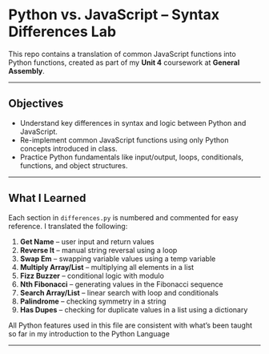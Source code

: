 # Python vs. JavaScript – Syntax Differences Lab

This repo contains a translation of common JavaScript functions into Python functions, created as part of my **Unit 4** coursework at **General Assembly**.

---

## Objectives

- Understand key differences in syntax and logic between Python and JavaScript.
- Re-implement common JavaScript functions using only Python concepts introduced in class.
- Practice Python fundamentals like input/output, loops, conditionals, functions, and object structures.

---

## What I Learned

Each section in `differences.py` is numbered and commented for easy reference. I translated the following:

1. **Get Name** – user input and return values
2. **Reverse It** – manual string reversal using a loop
3. **Swap Em** – swapping variable values using a temp variable
4. **Multiply Array/List** – multiplying all elements in a list
5. **Fizz Buzzer** – conditional logic with modulo
6. **Nth Fibonacci** – generating values in the Fibonacci sequence
7. **Search Array/List** – linear search with loop and conditionals
8. **Palindrome** – checking symmetry in a string
9. **Has Dupes** – checking for duplicate values in a list using a dictionary

All Python features used in this file are consistent with what’s been taught so far in my introduction to the Python Language

---
